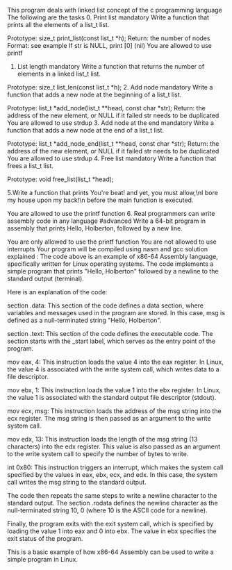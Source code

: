 This program deals with linked list concept of the c programming language 
The following are the tasks
0. Print list
mandatory
Write a function that prints all the elements of a list_t list.

Prototype: size_t print_list(const list_t *h);
Return: the number of nodes
Format: see example
If str is NULL, print [0] (nil)
You are allowed to use printf
1. List length
mandatory
Write a function that returns the number of elements in a linked list_t list.

Prototype: size_t list_len(const list_t *h);
2. Add node
mandatory
Write a function that adds a new node at the beginning of a list_t list.

Prototype: list_t *add_node(list_t **head, const char *str);
Return: the address of the new element, or NULL if it failed
str needs to be duplicated
You are allowed to use strdup
3. Add node at the end
mandatory
Write a function that adds a new node at the end of a list_t list.

Prototype: list_t *add_node_end(list_t **head, const char *str);
Return: the address of the new element, or NULL if it failed
str needs to be duplicated
You are allowed to use strdup
4. Free list
mandatory
Write a function that frees a list_t list.

Prototype: void free_list(list_t *head);

5.Write a function that prints You're beat! and yet, you must allow,\nI bore my house upon my back!\n before the main function is executed.

You are allowed to use the printf function
6. Real programmers can write assembly code in any language
#advanced
Write a 64-bit program in assembly that prints Hello, Holberton, followed by a new line.

You are only allowed to use the printf function
You are not allowed to use interrupts
Your program will be compiled using nasm and gcc
solution explained :
The code above is an example of x86-64 Assembly language, specifically written for Linux operating systems. The code implements a simple program that prints "Hello, Holberton" followed by a newline to the standard output (terminal).

Here is an explanation of the code:

section .data: This section of the code defines a data section, where variables and messages used in the program are stored. In this case, msg is defined as a null-terminated string "Hello, Holberton".

section .text: This section of the code defines the executable code. The section starts with the _start label, which serves as the entry point of the program.

mov eax, 4: This instruction loads the value 4 into the eax register. In Linux, the value 4 is associated with the write system call, which writes data to a file descriptor.

mov ebx, 1: This instruction loads the value 1 into the ebx register. In Linux, the value 1 is associated with the standard output file descriptor (stdout).

mov ecx, msg: This instruction loads the address of the msg string into the ecx register. The msg string is then passed as an argument to the write system call.

mov edx, 13: This instruction loads the length of the msg string (13 characters) into the edx register. This value is also passed as an argument to the write system call to specify the number of bytes to write.

int 0x80: This instruction triggers an interrupt, which makes the system call specified by the values in eax, ebx, ecx, and edx. In this case, the system call writes the msg string to the standard output.

The code then repeats the same steps to write a newline character to the standard output. The section .rodata defines the newline character as the null-terminated string 10, 0 (where 10 is the ASCII code for a newline).

Finally, the program exits with the exit system call, which is specified by loading the value 1 into eax and 0 into ebx. The value in ebx specifies the exit status of the program.

This is a basic example of how x86-64 Assembly can be used to write a simple program in Linux.

